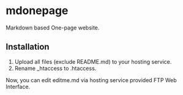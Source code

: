 # mdonepage

Markdown based One-page website.

## Installation

1. Upload all files (exclude README.md) to your hosting service.
2. Rename _htaccess to .htaccess.

Now, you can edit editme.md via hosting service provided FTP Web Interface.
